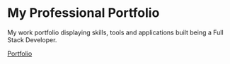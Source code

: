 # My Professional Portfolio
My work portfolio displaying skills, tools and applications built being a Full Stack Developer.

[Portfolio](https://deannapi.github.io/professional-portfolio/)
